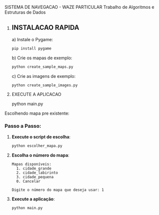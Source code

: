 SISTEMA DE NAVEGACAO - WAZE PARTICULAR
Trabalho de Algoritmos e Estruturas de Dados

1. ## INSTALACAO RAPIDA

   a) Instale o Pygame:

   ```bash
   pip install pygame
   ```

   b) Crie os mapas de exemplo:

   ```bash
   python create_sample_maps.py
   ```

   c) Crie as imagens de exemplo:

   ```bash
   python create_sample_images.py
   ```

2. EXECUTE A APLICACAO

   python main.py

Escolhendo mapa pre existente:

### Passo a Passo:

1. **Execute o script de escolha**:

   ```bash
   python escolher_mapa.py
   ```

2. **Escolha o número do mapa**:

   ```
   Mapas disponíveis:
     1. cidade_grande
     2. cidade_labirinto
     3. cidade_pequena
     0. Cancelar

   Digite o número do mapa que deseja usar: 1
   ```

3. **Execute a aplicação**:
   ```bash
   python main.py
   ```
